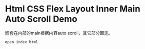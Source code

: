 Html CSS Flex Layout Inner Main Auto Scroll Demo
=====================================================

嵌套在内部的main根据内容auto scroll，其它部分固定。

```
open index.html
```

